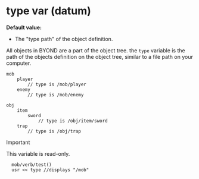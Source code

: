 # type var (datum)
**Default value:**
+   The "type path" of the object definition.

All objects in BYOND are a part of the object tree.  the `type` variable is the path of the objects definition on the object tree, similar to a file path on your computer.
```dm
mob
	player
		// type is /mob/player
	enemy
		// type is /mob/enemy

obj
	item
		sword
			// type is /obj/item/sword
	trap
		// type is /obj/trap
```

> [!IMPORTANT]
> This variable is read-only. 
>
> ``` dm
> 	mob/verb/test()
> 	usr << type //displays "/mob" 
> ```
